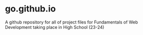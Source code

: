 # go.github.io
A github repository for all of project files for Fundamentals of Web Development taking place in High School (23-24)

